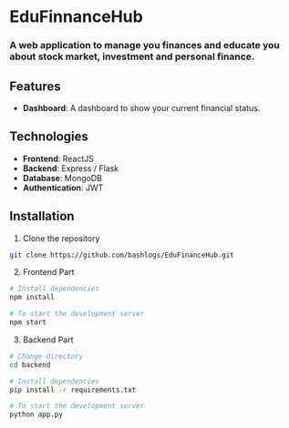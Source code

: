 # EduFinnanceHub

### A web application to manage you finances and educate you about stock market, investment and personal finance.


## Features
- **Dashboard**: A dashboard to show your current financial status.


## Technologies

- **Frontend**: ReactJS
- **Backend**: Express / Flask
- **Database**: MongoDB
- **Authentication**: JWT

## Installation

1. Clone the repository
```bash
git clone https://github.com/bashlogs/EduFinanceHub.git
```

2. Frontend Part
```bash
# Install dependencies
npm install

# To start the development server
npm start
```

3. Backend Part
```bash
# Change directory 
cd backend

# Install dependencies
pip install -r requirements.txt

# To start the development server
python app.py
```

